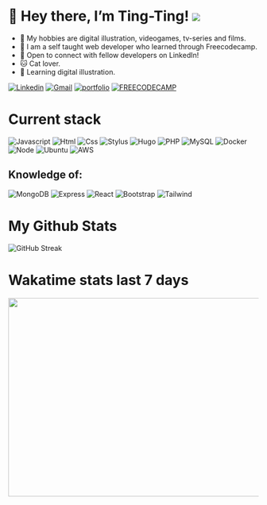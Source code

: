 # 👋 Hey there, I’m Ting-Ting! ![](https://komarev.com/ghpvc/?username=7ing7ing)


- 👀 My hobbies are digital illustration, videogames, tv-series and films.
- 🌱 I am a self taught web developer who learned through Freecodecamp.
- 🤝 Open to connect with fellow developers on LinkedIn!
- 🐱 Cat lover.
- 🎨 Learning digital illustration.
 
[![Linkedin](https://img.shields.io/badge/LinkedIn-0077B5?style=for-the-badge&logo=linkedin&logoColor=white)](https://www.linkedin.com/in/7ing7ing/)
[![Gmail](https://img.shields.io/badge/Gmail-D14836?style=for-the-badge&logo=gmail&logoColor=white)](mailto:hchunyu.tty@gmail.com)
[![portfolio](https://img.shields.io/badge/Portfolio-FF869E?style=for-the-badge&logo=Portfolio&logoColor=white)](https://7ing7ing.vercel.app/)
[![FREECODECAMP](https://img.shields.io/badge/-FREECODECAMP-243A73?style=for-the-badge&logo=Portfolio&logoColor=white)](https://www.freecodecamp.org/7ing7ing)


# Current stack
![Javascript](https://img.shields.io/badge/JavaScript-F7DF1E?style=for-the-badge&logo=javascript&logoColor=black)
![Html](https://img.shields.io/badge/HTML5-E34F26?style=for-the-badge&logo=html5&logoColor=white)
![Css](https://img.shields.io/badge/CSS3-1572B6?style=for-the-badge&logo=css3&logoColor=white)
![Stylus](https://img.shields.io/badge/stylus-%23ff6347.svg?style=for-the-badge&logo=stylus&logoColor=white)
![Hugo](https://img.shields.io/badge/Hugo-black.svg?style=for-the-badge&logo=Hugo)
![PHP](https://img.shields.io/badge/php-%23777BB4.svg?style=for-the-badge&logo=php&logoColor=white)
![MySQL](https://img.shields.io/badge/mysql-%2300f.svg?style=for-the-badge&logo=mysql&logoColor=white)
![Docker](https://img.shields.io/badge/docker-%230db7ed.svg?style=for-the-badge&logo=docker&logoColor=white)
![Node](	https://img.shields.io/badge/Node.js-43853D?style=for-the-badge&logo=node.js&logoColor=white)
![Ubuntu](https://img.shields.io/badge/Ubuntu-E95420?style=for-the-badge&logo=ubuntu&logoColor=white)
![AWS](https://img.shields.io/badge/AWS-%23FF9900.svg?style=for-the-badge&logo=amazon-aws&logoColor=white)

## Knowledge of:
![MongoDB](https://img.shields.io/badge/MongoDB-4EA94B?style=for-the-badge&logo=mongodb&logoColor=white)
![Express](https://img.shields.io/badge/Express.js-404D59?style=for-the-badge)
![React](https://img.shields.io/badge/React-20232A?style=for-the-badge&logo=react&logoColor=61DAFB)
![Bootstrap](https://img.shields.io/badge/Bootstrap-563D7C?style=for-the-badge&logo=bootstrap&logoColor=white)
![Tailwind](https://img.shields.io/badge/Tailwind_CSS-38B2AC?style=for-the-badge&logo=tailwind-css&logoColor=white)

# My Github Stats
![GitHub Streak](https://github-readme-streak-stats.herokuapp.com/?user=7ing7ing&theme=dark)

# Wakatime stats last 7 days
<img src="https://wakatime.com/share/@7ing7ing/d8a2532b-cc18-4e63-9110-0e2e3b74bd2d.svg" height="400" width="600"></img>


<!---
7ing7ing/7ing7ing is a ✨ special ✨ repository because its `README.md` (this file) appears on your GitHub profile.
You can click the Preview link to take a look at your changes.
--->
